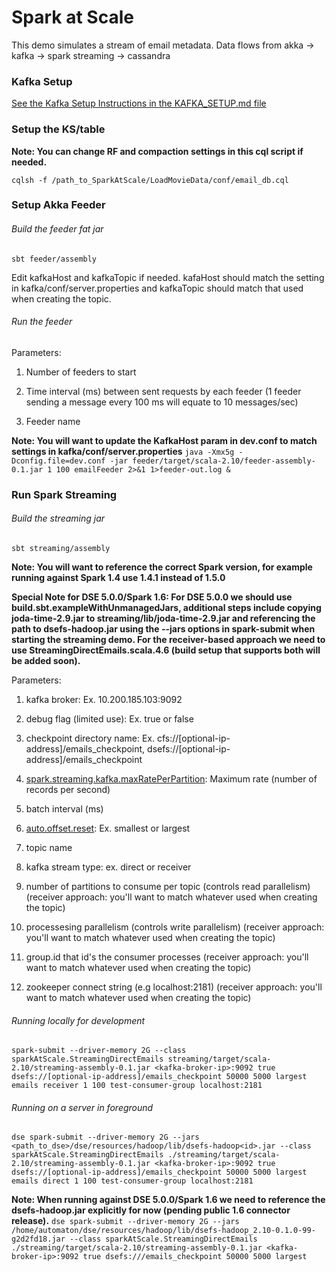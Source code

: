 # Spark at Scale
 
This demo simulates a stream of email metadata.  Data flows from akka -> kafka -> spark streaming -> cassandra

### Kafka Setup 

[See the Kafka Setup Instructions in the KAFKA_SETUP.md file](KAFKA_SETUP.md)

### Setup the KS/table

**Note: You can change RF and compaction settings in this cql script if needed.**

`cqlsh -f /path_to_SparkAtScale/LoadMovieData/conf/email_db.cql` 


### Setup Akka Feeder

###### Build the feeder fat jar   
`sbt feeder/assembly`

Edit kafkaHost and kafkaTopic if needed. kafaHost should match the setting in kafka/conf/server.properties and kafkaTopic should match that used when creating the topic.

###### Run the feeder

Parameters:

1. Number of feeders to start 

2. Time interval (ms) between sent requests by each feeder (1 feeder sending a message every 100 ms will equate to 10 messages/sec)

3. Feeder name

**Note: You will want to update the KafkaHost param in dev.conf to match settings in kafka/conf/server.properties**
`java -Xmx5g -Dconfig.file=dev.conf -jar feeder/target/scala-2.10/feeder-assembly-0.1.jar 1 100 emailFeeder 2>&1 1>feeder-out.log &`


### Run Spark Streaming

###### Build the streaming jar
`sbt streaming/assembly`

**Note: You will want to reference the correct Spark version, for example running against Spark 1.4 use 1.4.1 instead of 1.5.0**

**Special Note for DSE 5.0.0/Spark 1.6: For DSE 5.0.0 we should use build.sbt.exampleWithUnmanagedJars, additional steps include copying joda-time-2.9.jar to streaming/lib/joda-time-2.9.jar and referencing the path to dsefs-hadoop<id>.jar using the --jars options in spark-submit when starting the streaming demo. For the receiver-based approach we need to use StreamingDirectEmails.scala.4.6 (build setup that supports both will be added soon).**

Parameters:

1. kafka broker: Ex. 10.200.185.103:9092 

2. debug flag (limited use): Ex. true or false 

3. checkpoint directory name: Ex. cfs://[optional-ip-address]/emails_checkpoint, dsefs://[optional-ip-address]/emails_checkpoint

4. [spark.streaming.kafka.maxRatePerPartition](http://spark.apache.org/docs/latest/configuration.html#spark-streaming): Maximum rate (number of records per second) 

5. batch interval (ms) 

6. [auto.offset.reset](http://spark.apache.org/docs/latest/api/scala/index.html#org.apache.spark.streaming.kafka.KafkaUtils$): Ex. smallest or largest

7. topic name 

8. kafka stream type: ex. direct or receiver

9. number of partitions to consume per topic (controls read parallelism) (receiver approach: you'll want to match whatever used when creating the topic) 

10. processesing parallelism (controls write parallelism) (receiver approach: you'll want to match whatever used when creating the topic) 

11. group.id that id's the consumer processes (receiver approach: you'll want to match whatever used when creating the topic) 

12. zookeeper connect string (e.g localhost:2181) (receiver approach: you'll want to match whatever used when creating the topic) 

###### Running locally for development
`spark-submit --driver-memory 2G --class sparkAtScale.StreamingDirectEmails streaming/target/scala-2.10/streaming-assembly-0.1.jar <kafka-broker-ip>:9092 true dsefs://[optional-ip-address]/emails_checkpoint 50000 5000 largest emails receiver 1 100 test-consumer-group localhost:2181`
 
###### Running on a server in foreground
`dse spark-submit --driver-memory 2G --jars <path_to_dse>/dse/resources/hadoop/lib/dsefs-hadoop<id>.jar --class sparkAtScale.StreamingDirectEmails ./streaming/target/scala-2.10/streaming-assembly-0.1.jar <kafka-broker-ip>:9092 true dsefs://[optional-ip-address]/emails_checkpoint 50000 5000 largest emails direct 1 100 test-consumer-group localhost:2181`

**Note: When running against DSE 5.0.0/Spark 1.6 we need to reference the dsefs-hadoop<id>.jar explicitly for now (pending public 1.6 connector release).**
`dse spark-submit --driver-memory 2G --jars /home/automaton/dse/resources/hadoop/lib/dsefs-hadoop_2.10-0.1.0-99-g2d2fd18.jar --class sparkAtScale.StreamingDirectEmails ./streaming/target/scala-2.10/streaming-assembly-0.1.jar <kafka-broker-ip>:9092 true dsefs:///emails_checkpoint 50000 5000 largest`

